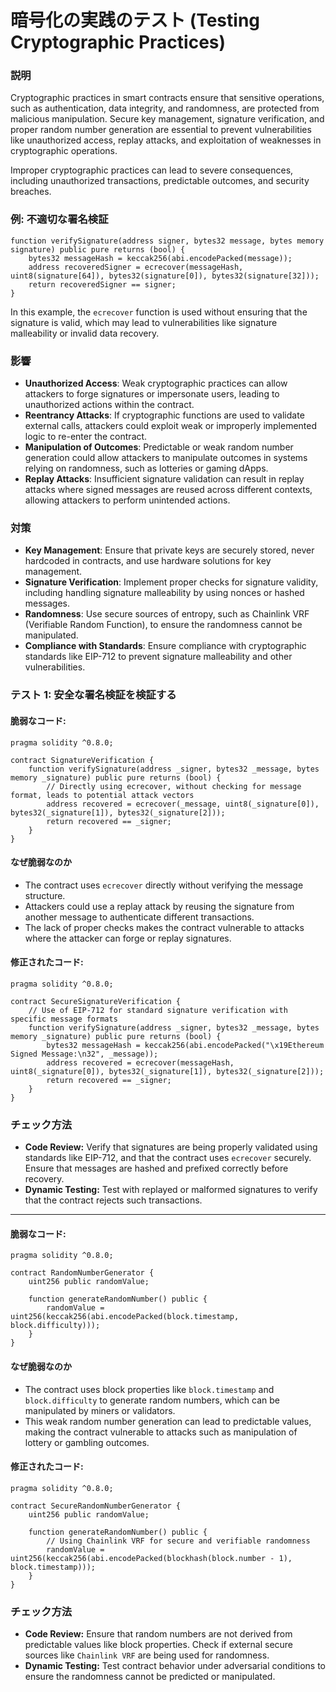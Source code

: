 # 暗号化の実践のテスト (Testing Cryptographic Practices)

### **説明**

Cryptographic practices in smart contracts ensure that sensitive operations, such as authentication, data integrity, and randomness, are protected from malicious manipulation. Secure key management, signature verification, and proper random number generation are essential to prevent vulnerabilities like unauthorized access, replay attacks, and exploitation of weaknesses in cryptographic operations.

Improper cryptographic practices can lead to severe consequences, including unauthorized transactions, predictable outcomes, and security breaches.

### **例: 不適切な署名検証**

```solidity
function verifySignature(address signer, bytes32 message, bytes memory signature) public pure returns (bool) {
    bytes32 messageHash = keccak256(abi.encodePacked(message));
    address recoveredSigner = ecrecover(messageHash, uint8(signature[64]), bytes32(signature[0]), bytes32(signature[32]));
    return recoveredSigner == signer;
}
```

In this example, the `ecrecover` function is used without ensuring that the signature is valid, which may lead to vulnerabilities like signature malleability or invalid data recovery.

### **影響**

- **Unauthorized Access**: Weak cryptographic practices can allow attackers to forge signatures or impersonate users, leading to unauthorized actions within the contract.
- **Reentrancy Attacks**: If cryptographic functions are used to validate external calls, attackers could exploit weak or improperly implemented logic to re-enter the contract.
- **Manipulation of Outcomes**: Predictable or weak random number generation could allow attackers to manipulate outcomes in systems relying on randomness, such as lotteries or gaming dApps.
- **Replay Attacks**: Insufficient signature validation can result in replay attacks where signed messages are reused across different contexts, allowing attackers to perform unintended actions.

### **対策**

- **Key Management**: Ensure that private keys are securely stored, never hardcoded in contracts, and use hardware solutions for key management.
- **Signature Verification**: Implement proper checks for signature validity, including handling signature malleability by using nonces or hashed messages.
- **Randomness**: Use secure sources of entropy, such as Chainlink VRF (Verifiable Random Function), to ensure the randomness cannot be manipulated.
- **Compliance with Standards**: Ensure compliance with cryptographic standards like EIP-712 to prevent signature malleability and other vulnerabilities.



### **テスト 1: 安全な署名検証を検証する**

#### 脆弱なコード:

```solidity
pragma solidity ^0.8.0;

contract SignatureVerification {
    function verifySignature(address _signer, bytes32 _message, bytes memory _signature) public pure returns (bool) {
        // Directly using ecrecover, without checking for message format, leads to potential attack vectors
        address recovered = ecrecover(_message, uint8(_signature[0]), bytes32(_signature[1]), bytes32(_signature[2]));
        return recovered == _signer;
    }
}
```

#### **なぜ脆弱なのか**

- The contract uses `ecrecover` directly without verifying the message structure.
- Attackers could use a replay attack by reusing the signature from another message to authenticate different transactions.
- The lack of proper checks makes the contract vulnerable to attacks where the attacker can forge or replay signatures.

#### 修正されたコード:

```solidity
pragma solidity ^0.8.0;

contract SecureSignatureVerification {
    // Use of EIP-712 for standard signature verification with specific message formats
    function verifySignature(address _signer, bytes32 _message, bytes memory _signature) public pure returns (bool) {
        bytes32 messageHash = keccak256(abi.encodePacked("\x19Ethereum Signed Message:\n32", _message));
        address recovered = ecrecover(messageHash, uint8(_signature[0]), bytes32(_signature[1]), bytes32(_signature[2]));
        return recovered == _signer;
    }
}

```

### **チェック方法**
- **Code Review:** Verify that signatures are being properly validated using standards like EIP-712, and that the contract uses `ecrecover` securely. Ensure that messages are hashed and prefixed correctly before recovery.
- **Dynamic Testing:** Test with replayed or malformed signatures to verify that the contract rejects such transactions.


---

#### 脆弱なコード:

```solidity
pragma solidity ^0.8.0;

contract RandomNumberGenerator {
    uint256 public randomValue;

    function generateRandomNumber() public {
        randomValue = uint256(keccak256(abi.encodePacked(block.timestamp, block.difficulty)));
    }
}
```


#### **なぜ脆弱なのか**

- The contract uses block properties like `block.timestamp` and `block.difficulty` to generate random numbers, which can be manipulated by miners or validators.
- This weak random number generation can lead to predictable values, making the contract vulnerable to attacks such as manipulation of lottery or gambling outcomes.

#### 修正されたコード:

```solidity
pragma solidity ^0.8.0;

contract SecureRandomNumberGenerator {
    uint256 public randomValue;

    function generateRandomNumber() public {
        // Using Chainlink VRF for secure and verifiable randomness
        randomValue = uint256(keccak256(abi.encodePacked(blockhash(block.number - 1), block.timestamp)));
    }
}

```

### **チェック方法**
- **Code Review:** Ensure that random numbers are not derived from predictable values like block properties. Check if external secure sources like `Chainlink VRF` are being used for randomness.
- **Dynamic Testing:** Test contract behavior under adversarial conditions to ensure the randomness cannot be predicted or manipulated.
